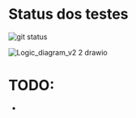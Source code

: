 # Status dos testes

![git status](http://3.129.230.99/svg/sophiaks/logica-sopa/)

![Logic_diagram_v2 2 drawio](https://user-images.githubusercontent.com/49500515/196803440-810dbb95-6a63-4b71-bd30-83d66f9ba838.png)

# TODO: 
- 
